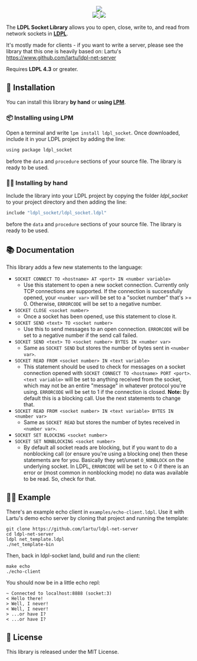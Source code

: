 <p align="center">
  <img src="./images/ldpl-socket-logo.png">
  <br>
  <a href="https://github.com/xvxx/ldpl-socket/tree/master/LICENSE">
   <img src="https://img.shields.io/badge/license-MIT-yellow?style=flat-square">
  </a>
  <a href="https://github.com/xvxx/ldpl-socket/releases">
   <img src="https://img.shields.io/badge/current_release-0.1.0-blue.svg?style=flat-square">
  </a>
</p>

The **LDPL Socket Library** allows you to open, close, write to, and read from network sockets in [**LDPL**](https://www.github.com/lartu/ldpl).

It's mostly made for clients - if you want to write a server, please see the library that this one is heavily based on: Lartu's https://www.github.com/lartu/ldpl-net-server

Requires **LDPL 4.3** or greater.

## 🧰 Installation

You can install this library **by hand** or **using [LPM](https://github.com/Lartu/ldpl#-libraries)**.

### 📦 Installing using LPM

Open a terminal and write `lpm install ldpl_socket`. Once downloaded, include it in your LDPL project by adding the line:

```coffeescript
using package ldpl_socket
```

before the `data` and `procedure` sections of your source file. The library is ready to be used.

### ✋🏻 Installing by hand

Include the library into your LDPL project by copying the folder *ldpl_socket* to your project directory and then adding the line:

```coffeescript
include "ldpl_socket/ldpl_socket.ldpl"
```

before the `data` and `procedure` sections of your source file. The library is
ready to be used.

## 📚 Documentation

This library adds a few new statements to the language:

- `SOCKET CONNECT TO <hostname> AT <port> IN <number variable>`
   - Use this statement to open a new socket connection. Currently only TCP connections are supported. If the connection is successfully opened, your `<number var>` will be set to a "socket number" that's >= 0. Otherwise, `ERRORCODE` will be set to a negative number.
- `SOCKET CLOSE <socket number>`
   - Once a socket has been opened, use this statement to close it.
- `SOCKET SEND <text> TO <socket number>`
   - Use this to send messages to an open connection. `ERRORCODE` will be set to a negative number if the send call failed.
- `SOCKET SEND <text> TO <socket number> BYTES IN <number var>`
   - Same as `SOCKET SEND` but stores the number of bytes sent in `<number var>`.
- `SOCKET READ FROM <socket number> IN <text variable>`
   - This statement should be used to check for messages on a socket connection opened with `SOCKET CONNECT TO <hostname> PORT <port>`. `<text variable>` will be set to anything received from the socket, which may not be an entire "message" in whatever protocol you're using. `ERRORCODE` will be set to 1 if the connection is closed. **Note:** By default this is a blocking call. Use the next statements to change that.
- `SOCKET READ FROM <socket number> IN <text variable> BYTES IN <number var>`
   - Same as `SOCKET READ` but stores the number of bytes received in `<number var>`.   
- `SOCKET SET BLOCKING <socket number>`
- `SOCKET SET NONBLOCKING <socket number>`
   - By default all socket reads are blocking, but if you want to do a nonblocking call (or ensure you're using a blocking one) then these statements are for you. Basically they set/unset `O_NONBLOCK` on the underlying socket. In LDPL, `ERRORCODE` will be set to < 0 if there is an error or (most common in nonblocking mode) no data was available to be read. So, check for that.
   
## 👷‍♂️ Example

There's an example echo client in `examples/echo-client.ldpl`. Use it with Lartu's demo echo server by cloning that project and running the template:

    git clone https://github.com/lartu/ldpl-net-server
    cd ldpl-net-server
    ldpl net_template.ldpl
    ./net_template-bin

Then, back in ldpl-socket land, build and run the client:

    make echo
    ./echo-client 

You should now be in a little echo repl:

    ~ Connected to localhost:8888 (socket:3)
    < Hello there!
    > Well, I never!
    < Well, I never!
    > ...or have I?
    < ...or have I?

## :scroll: License

This library is released under the MIT License.
